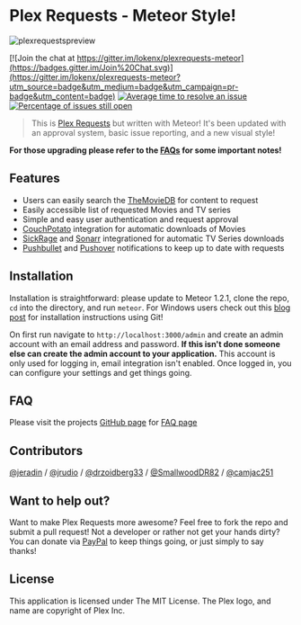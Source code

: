 # Plex Requests - Meteor Style!

![plexrequestspreview](http://plexrequests.8bits.ca/img/preview.png "PlexRequests")

[![Join the chat at https://gitter.im/lokenx/plexrequests-meteor](https://badges.gitter.im/Join%20Chat.svg)](https://gitter.im/lokenx/plexrequests-meteor?utm_source=badge&utm_medium=badge&utm_campaign=pr-badge&utm_content=badge) [![Average time to resolve an issue](http://isitmaintained.com/badge/resolution/lokenx/plexrequests-meteor.svg)](http://isitmaintained.com/project/lokenx/plexrequests-meteor "Average time to resolve an issue") [![Percentage of issues still open](http://isitmaintained.com/badge/open/lokenx/plexrequests-meteor.svg)](http://isitmaintained.com/project/lokenx/plexrequests-meteor "Percentage of issues still open")
> This is [Plex Requests](https://github.com/lokenx/plexrequests) but written with Meteor! It's been updated with an approval system, basic issue reporting, and a new visual style!

**For those upgrading please refer to the [FAQs](http://plexrequests.8bits.ca/faq/#v1-upgrade-notes) for some important notes!**

## Features
* Users can easily search the [TheMovieDB](https://www.themoviedb.org/) for content to request
* Easily accessible list of requested Movies and TV series
* Simple and easy user authentication and request approval
* [CouchPotato](https://couchpota.to/) integration for automatic downloads of Movies
* [SickRage](https://github.com/SickRage/SickRage) and [Sonarr](https://sonarr.tv/) integrationed for automatic TV Series downloads
* [Pushbullet](https://www.pushbullet.com/) and [Pushover](https://pushover.net/) notifications to keep up to date with requests

## Installation
Installation is straightforward: please update to Meteor 1.2.1, clone the repo, `cd` into the directory, and run `meteor`. For Windows users check out this [blog post](http://8bits.ca/posts/2015/installing-plex-requests-on-windows/) for installation instructions using Git!

On first run navigate to `http://localhost:3000/admin` and create an admin account with an email address and password. **If this isn't done someone else can create the admin account to your application.** This account is only used for logging in, email integration isn't enabled. Once logged in, you can configure your settings and get things going.

## FAQ
Please visit the projects [GitHub page](http://plexrequests.8bits.ca/) for [FAQ page](http://plexrequests.8bits.ca/faq)

## Contributors
 [@jeradin](https://github.com/Jeradin) / [@jrudio](https://github.com/jrudio) / [@drzoidberg33](https://github.com/drzoidberg33) / [@SmallwoodDR82](https://github.com/SmallwoodDR82) / [@camjac251](https://github.com/camjac251)

## Want to help out?
Want to  make Plex Requests more awesome? Feel free to fork the repo and submit a pull request! Not a developer or rather not get your hands dirty? You can donate via [PayPal](https://www.paypal.me/plexrequests) to keep things going, or just simply to say thanks!

## License
This application is licensed under The MIT License. The Plex logo, and name are copyright of Plex Inc.
